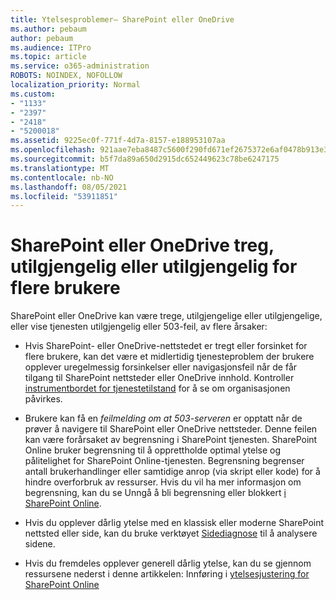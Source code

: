 ```yaml
---
title: Ytelsesproblemer– SharePoint eller OneDrive
ms.author: pebaum
author: pebaum
ms.audience: ITPro
ms.topic: article
ms.service: o365-administration
ROBOTS: NOINDEX, NOFOLLOW
localization_priority: Normal
ms.custom:
- "1133"
- "2397"
- "2418"
- "5200018"
ms.assetid: 9225ec0f-771f-4d7a-8157-e188953107aa
ms.openlocfilehash: 921aae7eba8487c5600f290fd671ef2675372e6af0478b913e38354856cbaa22
ms.sourcegitcommit: b5f7da89a650d2915dc652449623c78be6247175
ms.translationtype: MT
ms.contentlocale: nb-NO
ms.lasthandoff: 08/05/2021
ms.locfileid: "53911851"
---
```

# <a name="sharepoint-or-onedrive-slow-inaccessible-or-unavailable-for-multiple-users"></a>SharePoint eller OneDrive treg, utilgjengelig eller utilgjengelig for flere brukere

SharePoint eller OneDrive kan være trege, utilgjengelige eller utilgjengelige, eller vise tjenesten utilgjengelig eller 503-feil, av flere årsaker:
  
- Hvis SharePoint- eller OneDrive-nettstedet er tregt eller forsinket for flere brukere, kan det være et midlertidig tjenesteproblem der brukere opplever uregelmessig forsinkelser eller navigasjonsfeil når de får tilgang til SharePoint nettsteder eller OneDrive innhold. Kontroller [instrumentbordet for tjenestetilstand](https://admin.microsoft.com/AdminPortal/Home#/servicehealth) for å se om organisasjonen påvirkes.
  
- Brukere kan få en *feilmelding om at 503-serveren* er opptatt når de prøver å navigere til SharePoint eller OneDrive nettsteder. Denne feilen kan være forårsaket av begrensning i SharePoint tjenesten. SharePoint Online bruker begrensning til å opprettholde optimal ytelse og pålitelighet for SharePoint Online-tjenesten. Begrensning begrenser antall brukerhandlinger eller samtidige anrop (via skript eller kode) for å hindre overforbruk av ressurser. Hvis du vil ha mer informasjon om begrensning, kan du se Unngå å bli begrensning eller blokkert [i SharePoint Online](https://docs.microsoft.com/sharepoint/dev/general-development/how-to-avoid-getting-throttled-or-blocked-in-sharepoint-online).

- Hvis du opplever dårlig  ytelse  med en klassisk eller moderne SharePoint nettsted eller side, kan du bruke verktøyet [Sidediagnose](https://aka.ms/perftool) til å analysere sidene.
  
- Hvis du fremdeles opplever generell dårlig ytelse, kan du se gjennom ressursene nederst i denne artikkelen: Innføring i [ytelsesjustering for SharePoint Online](https://go.microsoft.com/fwlink/?linkid=2024334)
  